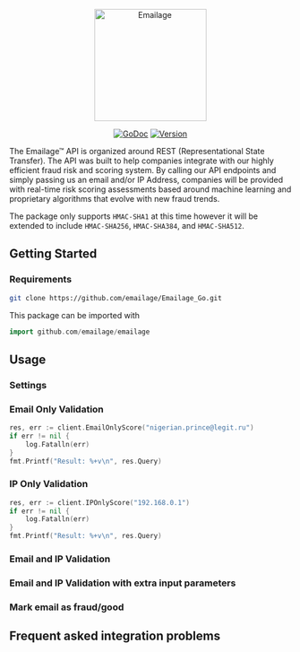 <p align="center">
  <a href="emailage"><img src="https://www.emailage.com/wp-content/uploads/2018/01/logo-dark.svg" width="200" height="200" border="0" alt="Emailage"></a>
</p>
<p align="center">
  <a href="https://godoc.org/github.com/emailage/Emailage_Go"><img src="https://godoc.org/github.com/emailage/emailage?status.svg" alt="GoDoc"></a>
  <a href="https://github.com/emailage/Emailage_Go/releases"><img src="https://img.shields.io/badge/version-0.1.0-green.svg?" alt="Version"></a>
</p>

The Emailage&#8482; API is organized around REST (Representational State Transfer). The API was built to help companies integrate with our highly efficient fraud risk and scoring system. By calling our API endpoints and simply passing us an email and/or IP Address, companies will be provided with real-time risk scoring assessments based around machine learning and proprietary algorithms that evolve with new fraud trends.

The package only supports `HMAC-SHA1` at this time however it will be extended to include `HMAC-SHA256`, `HMAC-SHA384`, and `HMAC-SHA512`.

## Getting Started

### Requirements

```sh
git clone https://github.com/emailage/Emailage_Go.git
```

This package can be imported with 

```Go
import github.com/emailage/emailage
```

## Usage

### Settings

### Email Only Validation

```Go
res, err := client.EmailOnlyScore("nigerian.prince@legit.ru")
if err != nil {
    log.Fatalln(err)
}
fmt.Printf("Result: %+v\n", res.Query)
```

### IP Only Validation

```Go
res, err := client.IPOnlyScore("192.168.0.1")
if err != nil {
    log.Fatalln(err)
}
fmt.Printf("Result: %+v\n", res.Query)
```

### Email and IP Validation

### Email and IP Validation with extra input parameters

### Mark email as fraud/good

## Frequent asked integration problems